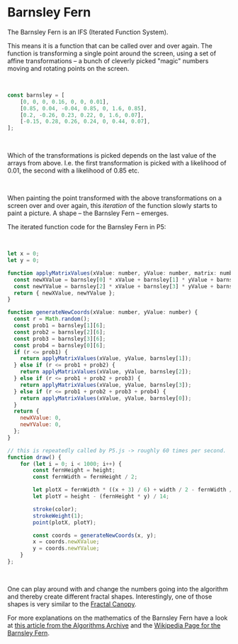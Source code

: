 # Barnsley Fern

The Barnsley Fern is an IFS (Iterated Function System). 

This means it is a function that can be called over and over again. The function is transforming a single point around the screen, using a set of affine transformations – a bunch of cleverly picked "magic" numbers moving and rotating points on the screen.

<br/>

```js
const barnsley = [
    [0, 0, 0, 0.16, 0, 0, 0.01],
    [0.85, 0.04, -0.04, 0.85, 0, 1.6, 0.85],
    [0.2, -0.26, 0.23, 0.22, 0, 1.6, 0.07],
    [-0.15, 0.28, 0.26, 0.24, 0, 0.44, 0.07],
];
``` 

<br/>


Which of the transformations is picked depends on the last value of the arrays from above. I.e. the first transformation is picked with a likelihood of 0.01, the second with a likelihood of 0.85 etc.

<br>

When painting the point transformed with the above transformations on a screen over and over again, this *iteration* of the function slowly starts to paint a picture. A shape – the Barnsley Fern – emerges.

The iterated function code for the Barnsley Fern in P5:

<br/>


```js
let x = 0;
let y = 0;

function applyMatrixValues(xValue: number, yValue: number, matrix: number[]) {
  const newXValue = barnsley[0] * xValue + barnsley[1] * yValue + barnsley[4];
  const newYValue = barnsley[2] * xValue + barnsley[3] * yValue + barnsley[5];
  return { newXValue, newYValue };
}

function generateNewCoords(xValue: number, yValue: number) {
  const r = Math.random();
  const prob1 = barnsley[1][6];
  const prob2 = barnsley[2][6];
  const prob3 = barnsley[3][6];
  const prob4 = barnsley[0][6];
  if (r <= prob1) {
    return applyMatrixValues(xValue, yValue, barnsley[1]);
  } else if (r <= prob1 + prob2) {
    return applyMatrixValues(xValue, yValue, barnsley[2]);
  } else if (r <= prob1 + prob2 + prob3) {
    return applyMatrixValues(xValue, yValue, barnsley[3]);
  } else if (r <= prob1 + prob2 + prob3 + prob4) {
    return applyMatrixValues(xValue, yValue, barnsley[0]);
  }
  return {
    newXValue: 0,
    newYValue: 0,
  };
}

// this is repeatedly called by P5.js -> roughly 60 times per second.
function draw() {
    for (let i = 0; i < 1000; i++) {
        const fernHeight = height;
        const fernWidth = fernHeight / 2;

        let plotX = fernWidth * ((x + 3) / 6) + width / 2 - fernWidth / 2;
        let plotY = height - (fernHeight * y) / 14;

        stroke(color);
        strokeWeight(1);
        point(plotX, plotY);

        const coords = generateNewCoords(x, y);
        x = coords.newXValue;
        y = coords.newYValue;
    }
};

```

<br/>


One can play around with and change the numbers going into the algorithm and thereby create different fractal shapes. Interestingly, one of those shapes is very similar to the [Fractal Canopy](/fractal-canopy).

For more explanations on the mathematics of the Barnsley Fern have a look at 
[this article from the Algorithms Archive](https://www.algorithm-archive.org/contents/barnsley/barnsley.html) and the [Wikipedia Page for the Barnsley Fern](https://en.wikipedia.org/wiki/Barnsley_fern).
